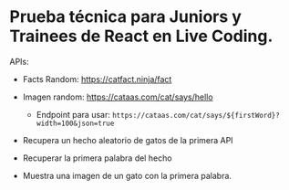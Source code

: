 # Prueba técnica para Juniors y Trainees de React en Live Coding.

APIs:

- Facts Random: https://catfact.ninja/fact
- Imagen random: https://cataas.com/cat/says/hello
  - Endpoint para usar: `https://cataas.com/cat/says/${firstWord}?width=100&json=true`

- Recupera un hecho aleatorio de gatos de la primera API
- Recuperar la primera palabra del hecho
- Muestra una imagen de un gato con la primera palabra.